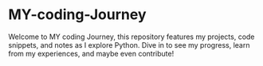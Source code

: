 # MY-coding-Journey
Welcome to MY coding Journey, this repository features my projects, code snippets, and notes as I explore Python. Dive in to see my progress, learn from my experiences, and maybe even contribute!
